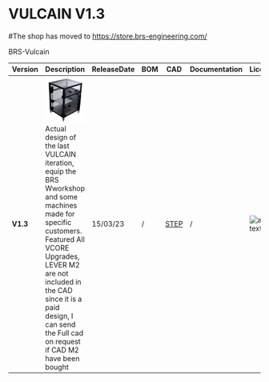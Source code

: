 # VULCAIN V1.3

#The shop has moved to https://store.brs-engineering.com/

BRS-Vulcain 

Version|Description|ReleaseDate|BOM|CAD|Documentation|License|Order
-------------|-----------|-----------|-----------|------------|------------|-----------|-----------
**V1.3**|![alt text](/image/vulcain13.png)<br> Actual design of the last VULCAIN iteration, equip the BRS Wworkshop and some machines made for specific customers. Featured All VCORE Upgrades, LEVER M2 are not included in the CAD since it is a paid design, I can send the Full cad on request if CAD M2 have been bought|15/03/23|/|[STEP]()|/|![alt text](/image/license.png) | contact@brs-engineering.com
